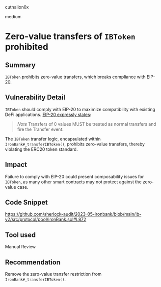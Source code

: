 cuthalion0x

medium

# Zero-value transfers of `IBToken` prohibited

## Summary

`IBToken` prohibits zero-value transfers, which breaks compliance with EIP-20.

## Vulnerability Detail

`IBToken` should comply with EIP-20 to maximize compatibility with existing DeFi applications. [EIP-20 expressly states](https://eips.ethereum.org/EIPS/eip-20#transfer):

> _Note_ Transfers of 0 values MUST be treated as normal transfers and fire the Transfer event.

The `IBToken` transfer logic, encapsulated within `IronBank#_transferIBToken()`, prohibits zero-value transfers, thereby violating the ERC20 token standard.

## Impact

Failure to comply with EIP-20 could present composability issues for `IBToken`, as many other smart contracts may not protect against the zero-value case.

## Code Snippet

https://github.com/sherlock-audit/2023-05-ironbank/blob/main/ib-v2/src/protocol/pool/IronBank.sol#L872

## Tool used

Manual Review

## Recommendation

Remove the zero-value transfer restriction from `IronBank#_transferIBToken()`.